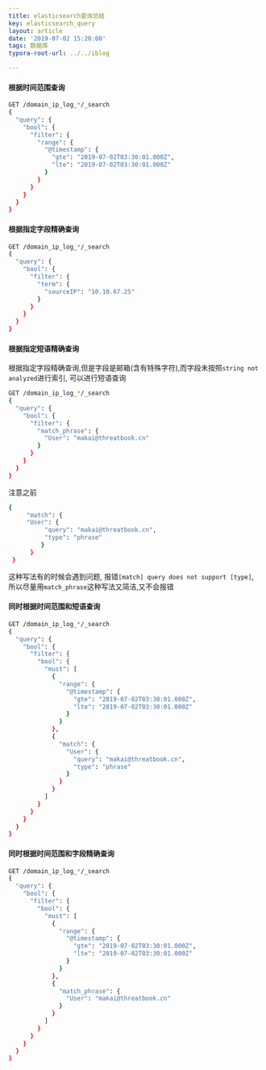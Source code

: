 ```yaml
---
title: elasticsearch查询总结
key: elasticsearch_query
layout: article
date: '2019-07-02 15:20:00'
tags: 数据库
typora-root-url: ../../iblog

---
```


#### 根据时间范围查询

```bash
GET /domain_ip_log_*/_search
{
  "query": {
    "bool": {
      "filter": {
        "range": {
          "@timestamp": {
            "gte": "2019-07-02T03:30:01.000Z",
            "lte": "2019-07-02T03:30:01.000Z"
          }
        }
      }
    }
  }
}
```

#### 根据指定字段精确查询

```bash
GET /domain_ip_log_*/_search
{
  "query": {
    "bool": {
      "filter": {
        "term": {
          "sourceIP": "10.10.67.25"
        }
      }
    }
  }
}
```

#### 根据指定短语精确查询

根据指定字段精确查询,但是字段是邮箱(含有特殊字符),而字段未按照`string not analyzed`进行索引, 可以进行短语查询



```bash
GET /domain_ip_log_*/_search
{
  "query": {
    "bool": {
      "filter": {
        "match_phrase": {
          "User": "makai@threatbook.cn"
        }
      }
    }
  }
}
```

注意之前

```bash
{
     "match": {
     "User": {
          "query": "makai@threatbook.cn",
          "type": "phrase"
         }
      }
 }
```

这种写法有的时候会遇到问题, 报错`[match] query does not support [type]`, 所以尽量用`match_phrase`这种写法又简洁,又不会报错

#### 同时根据时间范围和短语查询

```bash
GET /domain_ip_log_*/_search
{
  "query": {
    "bool": {
      "filter": {
        "bool": {
          "must": [
            {
              "range": {
                "@timestamp": {
                  "gte": "2019-07-02T03:30:01.000Z",
                  "lte": "2019-07-02T03:30:01.000Z"
                }
              }
            },
            {
              "match": {
                "User": {
                  "query": "makai@threatbook.cn",
                  "type": "phrase"
                }
              }
            }
          ]
        }
      }
    }
  }
}
```

#### 同时根据时间范围和字段精确查询

```bash
GET /domain_ip_log_*/_search
{
  "query": {
    "bool": {
      "filter": {
        "bool": {
          "must": [
            {
              "range": {
                "@timestamp": {
                  "gte": "2019-07-02T03:30:01.000Z",
                  "lte": "2019-07-02T03:30:01.000Z"
                }
              }
            },
            {
              "match_phrase": {
                "User": "makai@threatbook.cn"
              }
            }
          ]
        }
      }
    }
  }
}
```

